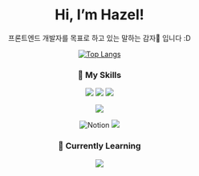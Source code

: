 <div align="center">

<h1> Hi, I’m Hazel! </h1>

프론트엔드 개발자를 목표로 하고 있는 말하는 감자🥔 입니다 :D

[![Top Langs](https://github-readme-stats.vercel.app/api/top-langs/?username=yu-hazel)](https://github.com/anuraghazra/github-readme-stats)


<h3> 🍳 My Skills </h3>

![](https://img.shields.io/badge/HTML5-E34F26?style=for-the-badge&logo=html5&logoColor=white)
![](https://img.shields.io/badge/CSS3-1572B6?style=for-the-badge&logo=css3&logoColor=white)
![](https://img.shields.io/badge/JavaScript-F7DF1E?style=for-the-badge&logo=JavaScript&logoColor=white)


![](https://img.shields.io/badge/Figma-F24E1E?style=for-the-badge&logo=figma&logoColor=white)


![Notion](https://img.shields.io/badge/Notion-%23000000.svg?style=for-the-badge&logo=notion&logoColor=white)
![](https://img.shields.io/badge/GitHub-100000?style=for-the-badge&logo=github&logoColor=white)


<h3> 🐣 Currently Learning </h3>

![](https://img.shields.io/badge/Vue.js-35495E?style=for-the-badge&logo=vue.js&logoColor=4FC08D)

</div>
